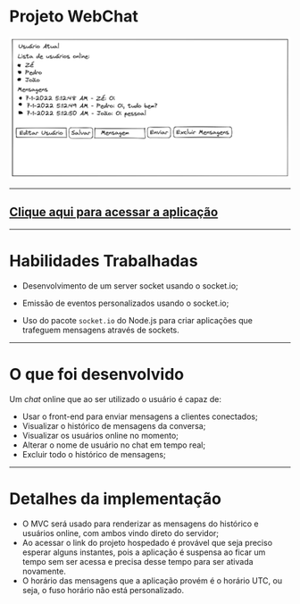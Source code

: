 # Projeto WebChat

![image](./exemplo.png)

---

## [Clique aqui para acessar a aplicação](https://webchat-victor.herokuapp.com/)

---

# Habilidades Trabalhadas

- Desenvolvimento de um server socket usando o socket.io;

- Emissão de eventos personalizados usando o socket.io;

- Uso do pacote `socket.io` do Node.js para criar aplicações que trafeguem mensagens através de sockets.

---

# O que foi desenvolvido
Um _chat_ online que ao ser utilizado o usuário é capaz de:

 - Usar o front-end para enviar mensagens a clientes conectados;
 - Visualizar o histórico de mensagens da conversa;
 - Visualizar os usuários online no momento;
 - Alterar o nome de usuário no chat em tempo real;
 - Excluir todo o histórico de mensagens;

---

# Detalhes da implementação

 - O MVC será usado para renderizar as mensagens do histórico e usuários online, com ambos vindo direto do servidor;
 - Ao acessar o link do projeto hospedado é provável que seja preciso esperar alguns instantes, pois a aplicação é suspensa ao ficar um tempo sem ser acessa e precisa desse tempo para ser ativada novamente.
 - O horário das mensagens que a aplicação provém é o horário UTC, ou seja, o fuso horário não está personalizado.
